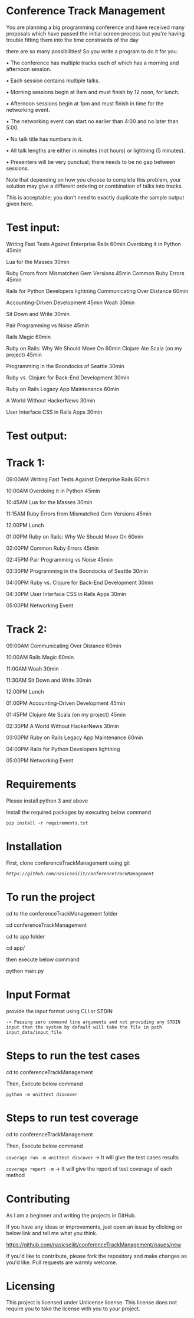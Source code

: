 # Conference Track Management

You are planning a big programming conference and have received many proposals which have passed the initial screen process but you're having trouble fitting them into the time constraints of the day
 
there are so many possibilities! So you write a program to do it for you.

• The conference has multiple tracks each of which has a morning and afternoon session.

• Each session contains multiple talks.

• Morning sessions begin at 9am and must finish by 12 noon, for lunch.

• Afternoon sessions begin at 1pm and must finish in time for the networking event.

• The networking event can start no earlier than 4:00 and no later than 5:00.

• No talk title has numbers in it.

• All talk lengths are either in minutes (not hours) or lightning (5 minutes).

• Presenters will be very punctual; there needs to be no gap between sessions.
  
 Note that depending on how you choose to complete this problem, your solution may give a different ordering or combination of talks into tracks. 
 
 This is acceptable; you don’t need to exactly duplicate the sample output given here.

# Test input:

Writing Fast Tests Against Enterprise Rails 60min Overdoing it in Python 45min

Lua for the Masses 30min

Ruby Errors from Mismatched Gem Versions 45min Common Ruby Errors 45min

Rails for Python Developers lightning Communicating Over Distance 60min 

Accounting-Driven Development 45min Woah 30min

Sit Down and Write 30min

Pair Programming vs Noise 45min

Rails Magic 60min

Ruby on Rails: Why We Should Move On 60min Clojure Ate Scala (on my project) 45min

Programming in the Boondocks of Seattle 30min

Ruby vs. Clojure for Back-End Development 30min

Ruby on Rails Legacy App Maintenance 60min

A World Without HackerNews 30min

User Interface CSS in Rails Apps 30min

# Test output:

# Track 1:

09:00AM Writing Fast Tests Against Enterprise Rails 60min

10:00AM Overdoing it in Python 45min

10:45AM Lua for the Masses 30min

11:15AM Ruby Errors from Mismatched Gem Versions 45min 

12:00PM Lunch

01:00PM Ruby on Rails: Why We Should Move On 60min 

02:00PM Common Ruby Errors 45min

02:45PM Pair Programming vs Noise 45min

03:30PM Programming in the Boondocks of Seattle 30min 

04:00PM Ruby vs. Clojure for Back-End Development 30min 

04:30PM User Interface CSS in Rails Apps 30min

05:00PM Networking Event

# Track 2:

09:00AM Communicating Over Distance 60min 

10:00AM Rails Magic 60min

11:00AM Woah 30min

11:30AM Sit Down and Write 30min

12:00PM Lunch

01:00PM Accounting-Driven Development 45min 

01:45PM Clojure Ate Scala (on my project) 45min

02:30PM A World Without HackerNews 30min

03:00PM Ruby on Rails Legacy App Maintenance 60min 

04:00PM Rails for Python Developers lightning

05:00PM Networking Event

# Requirements

Please install python 3 and above

Install the required packages by executing below command

`pip install -r requirements.txt`

# Installation

First, clone conferenceTrackManagement using git

_`https://github.com/nasicseiiit/conferenceTrackManagement`_

# To run the project

 cd to the conferenceTrackManagement folder 
 
 cd conferenceTrackManagement
 
 cd to app folder
 
 cd app/
 
 then execute below command
 
 python main.py

# Input Format

provide the input format using CLI or STDIN

`-> Passing zero command line arguments and not providing any STDIN input then the system by default will take the file in path  input_data/input_file`

# Steps to run the test cases
 
 cd to conferenceTrackManagement

 Then, Execute below command
 
  `python -m unittest discover`

# Steps to run test coverage

 cd to conferenceTrackManagement
 
 Then, Execute below command
 
 `coverage run -m unittest discover` -> It will give the test cases results
 
 `coverage report -m` -> It will give the report of test coverage of each method
  
# Contributing

As I am a beginner and writing the projects in GitHub. 

If you have any ideas or improvements, just open an issue by clicking on below link and tell me what you think.

https://github.com/nasicseiiit/conferenceTrackManagement/issues/new

If you'd like to contribute, please fork the repository and make changes as you'd like. Pull requests are warmly welcome.

# Licensing

This project is licensed under Unlicense license. This license does not require you to take the license with you to your project. 
